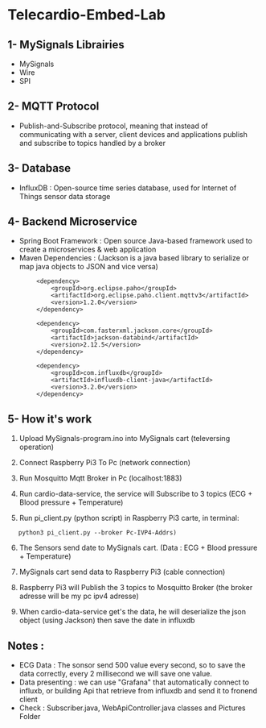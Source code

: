 # Telecardio-Embed-Lab

## 1- MySignals Librairies
- MySignals
- Wire
- SPI


## 2- MQTT Protocol
- Publish-and-Subscribe protocol, meaning that instead of communicating with a server, client devices and applications publish and subscribe to topics handled by a broker


## 3- Database 
- InfluxDB : Open-source time series database, used for Internet of Things sensor data storage


## 4- Backend Microservice 
- Spring Boot Framework : Open source Java-based framework used to create a microservices & web application
- Maven Dependencies : (Jackson is a java based library to serialize or map java objects to JSON and vice versa)
```
        <dependency>
            <groupId>org.eclipse.paho</groupId>
            <artifactId>org.eclipse.paho.client.mqttv3</artifactId>
            <version>1.2.0</version>
        </dependency>

```
```
        <dependency>
            <groupId>com.fasterxml.jackson.core</groupId>
            <artifactId>jackson-databind</artifactId>
            <version>2.12.5</version>
        </dependency>

```
```   
        <dependency>
            <groupId>com.influxdb</groupId>
            <artifactId>influxdb-client-java</artifactId>
            <version>3.2.0</version>
        </dependency>
```

## 5- How it's work 
1. Upload MySignals-program.ino into MySignals cart (televersing operation)

2. Connect Raspberry Pi3 To Pc (network connection)

3. Run Mosquitto Mqtt Broker in Pc (localhost:1883)

4. Run cardio-data-service, the service will Subscribe to 3 topics (ECG + Blood pressure  + Temperature)

5. Run pi_client.py (python script) in Raspberry Pi3 carte, in terminal: 
```
   python3 pi_client.py --broker Pc-IVP4-Addrs)
```
6. The Sensors send date to MySignals cart. (Data : ECG + Blood pressure  + Temperature)

7. MySignals cart send data to Raspberry Pi3 (cable connection)

8. Raspberry Pi3 will Publish the 3 topics to Mosquitto Broker (the broker adresse will be my pc ipv4 adresse)

9. When cardio-data-service get's the data, he will deserialize the json object (using Jackson) then save the date in influxdb 

## Notes :  
- ECG Data : The sonsor send 500 value every second, so to save the data correctly, every 2 millisecond we will save one value.
- Data presenting :  we can use "Grafana" that automatically connect to influxb, or building Api that retrieve from influxdb and send it to fronend client
- Check : Subscriber.java, WebApiController.java classes and Pictures Folder



